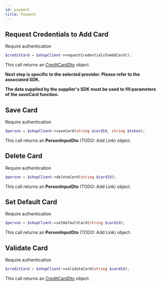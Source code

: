 ```yaml
---
id: payment
title: Payment
---
```


## Request Credentials to Add Card

<span class="badge badge--warning">Require authentication</span>

```php
$creditCard = $shopClient->requestCredentialsToAddCard();
```

This call returns an [CreditCardDto](../shop-types#CreditCardDto) object.

**Next step is specific to the selected provider. Please refer to the associated SDK.**

**The data supplied by the supplier's SDK must be used to fill parameters of the saveCard function.**

## Save Card

<span class="badge badge--warning">Require authentication</span>

```php
$person = $shopClient->saveCard(string $cardId, string $token);
```

This call returns an **PersonInputDto** (TODO: Add Link) object.

## Delete Card

<span class="badge badge--warning">Require authentication</span>

```php
$person = $shopClient->deleteCard(string $cardId);
```

This call returns an **PersonInputDto** (TODO: Add Link) object.

## Set Default Card

<span class="badge badge--warning">Require authentication</span>

```php
$person = $shopClient->setDefaultCard(string $cardId);
```

This call returns an **PersonInputDto** (TODO: Add Link) object.

## Validate Card

<span class="badge badge--warning">Require authentication</span>

```php
$creditCard = $shopClient->validateCard(string $cardId);
```

This call returns an [CreditCardDto](../shop-types#CreditCardDto) object.
